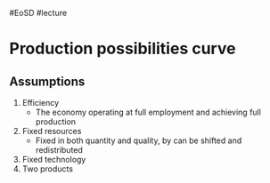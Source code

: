 #EoSD #lecture 

# Production possibilities curve
## Assumptions
1. Efficiency
	- The economy operating at full employment and achieving full production
2. Fixed resources
	- Fixed in both quantity and quality, by can be shifted and redistributed
3. Fixed technology
4. Two products
